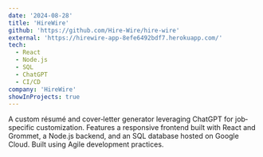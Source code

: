 ```yaml
---
date: '2024-08-28'
title: 'HireWire'
github: 'https://github.com/Hire-Wire/hire-wire'
external: 'https://hirewire-app-8efe6492bdf7.herokuapp.com/'
tech:
  - React
  - Node.js
  - SQL
  - ChatGPT
  - CI/CD
company: 'HireWire'
showInProjects: true
---
```


A custom résumé and cover‐letter generator leveraging ChatGPT for job‐specific customization. Features a responsive frontend built with React and Grommet, a Node.js backend, and an SQL database hosted on Google Cloud. Built using Agile development practices.
